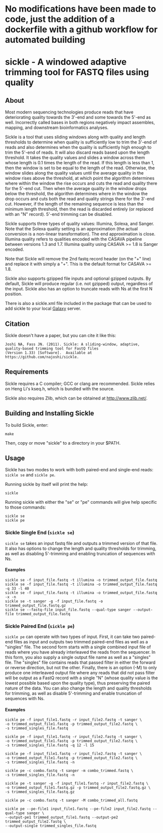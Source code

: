 # No modifications have been made to code, just the addition of a dockerfile with a github workflow for automated building

# sickle - A windowed adaptive trimming tool for FASTQ files using quality

## About

Most modern sequencing technologies produce reads that have
deteriorating quality towards the 3'-end and some towards the 5'-end
as well. Incorrectly called bases in both regions negatively impact
assembles, mapping, and downstream bioinformatics analyses.

Sickle is a tool that uses sliding windows along with quality and
length thresholds to determine when quality is sufficiently low to
trim the 3'-end of reads and also determines when the quality is
sufficiently high enough to trim the 5'-end of reads.  It will also
discard reads based upon the length threshold.  It takes the quality
values and slides a window across them whose length is 0.1 times the
length of the read.  If this length is less than 1, then the window is
set to be equal to the length of the read.  Otherwise, the window
slides along the quality values until the average quality in the
window rises above the threshold, at which point the algorithm
determines where within the window the rise occurs and cuts the read
and quality there for the 5'-end cut.  Then when the average quality
in the window drops below the threshold, the algorithm determines
where in the window the drop occurs and cuts both the read and quality
strings there for the 3'-end cut.  However, if the length of the
remaining sequence is less than the minimum length threshold, then the
read is discarded entirely (or replaced with an "N" record). 5'-end 
trimming can be disabled.

Sickle supports three types of quality values: Illumina, Solexa, and
Sanger. Note that the Solexa quality setting is an approximation (the
actual conversion is a non-linear transformation). The end
approximation is close. Illumina quality refers to qualities encoded
with the CASAVA pipeline between versions 1.3 and 1.7.  Illumina
quality using CASAVA >= 1.8 is Sanger encoded.

Note that Sickle will remove the 2nd fastq record header (on the "+"
line) and replace it with simply a "+". This is the default format for
CASAVA >= 1.8.

Sickle also supports gzipped file inputs and optional gzipped outputs. By default,
Sickle will produce regular (i.e. not gzipped) output, regardless of the input.
Sickle also has an option to truncate reads with Ns at the first N position.

There is also a sickle.xml file included in the package that can be used to add sickle to your
local [Galaxy](http://galaxy.psu.edu/) server.

## Citation
Sickle doesn't have a paper, but you can cite it like this:

    Joshi NA, Fass JN. (2011). Sickle: A sliding-window, adaptive, quality-based trimming tool for FastQ files 
    (Version 1.33) [Software].  Available at https://github.com/najoshi/sickle.

## Requirements 

Sickle requires a C compiler; GCC or clang are recommended. Sickle
relies on Heng Li's kseq.h, which is bundled with the source.

Sickle also requires Zlib, which can be obtained at
<http://www.zlib.net/>.

## Building and Installing Sickle

To build Sickle, enter:

    make

Then, copy or move "sickle" to a directory in your $PATH.

## Usage

Sickle has two modes to work with both paired-end and single-end
reads: `sickle se` and `sickle pe`.

Running sickle by itself will print the help:

    sickle

Running sickle with either the "se" or "pe" commands will give help
specific to those commands:

    sickle se
    sickle pe

### Sickle Single End (`sickle se`)

`sickle se` takes an input fastq file and outputs a trimmed version of
that file.  It also has options to change the length and quality
thresholds for trimming, as well as disabling 5'-trimming and enabling
truncation of sequences with Ns.

#### Examples

    sickle se -f input_file.fastq -t illumina -o trimmed_output_file.fastq
    sickle se -f input_file.fastq -t illumina -o trimmed_output_file.fastq -q 33 -l 40
    sickle se -f input_file.fastq -t illumina -o trimmed_output_file.fastq -x -n
    sickle se -t sanger -g -f input_file.fastq -o trimmed_output_file.fastq.gz
    sickle se --fastq-file input_file.fastq --qual-type sanger --output-file trimmed_output_file.fastq

### Sickle Paired End (`sickle pe`)

`sickle pe` can operate with two types of input.  First, it can take
two paired-end files as input and outputs two trimmed paired-end files
as well as a "singles" file.  The second form starts with a single
combined input file of reads where you have already interleaved the
reads from the sequencer.  In this form, you also supply a single
output file name as well as a "singles" file.  The "singles" file
contains reads that passed filter in either the forward or reverse
direction, but not the other.  Finally, there is an option (-M) to only 
produce one interleaved output file where any reads that did not pass 
filter will be output as a FastQ record with a single "N" (whose quality 
value is the lowest possible based upon the quality type), thus 
preserving the paired nature of the data.  You can also change the length 
and quality thresholds for trimming, as well as disable 5'-trimming and 
enable truncation of sequences with Ns.

#### Examples

    sickle pe -f input_file1.fastq -r input_file2.fastq -t sanger \
    -o trimmed_output_file1.fastq -p trimmed_output_file2.fastq \
    -s trimmed_singles_file.fastq

    sickle pe -f input_file1.fastq -r input_file2.fastq -t sanger \
    -o trimmed_output_file1.fastq -p trimmed_output_file2.fastq \
    -s trimmed_singles_file.fastq -q 12 -l 15

    sickle pe -f input_file1.fastq -r input_file2.fastq -t sanger \
    -o trimmed_output_file1.fastq -p trimmed_output_file2.fastq \
    -s trimmed_singles_file.fastq -n

    sickle pe -c combo.fastq -t sanger -m combo_trimmed.fastq \
    -s trimmed_singles_file.fastq -n

    sickle pe -t sanger -g -f input_file1.fastq -r input_file2.fastq \
    -o trimmed_output_file1.fastq.gz -p trimmed_output_file2.fastq.gz \
    -s trimmed_singles_file.fastq.gz

    sickle pe -c combo.fastq -t sanger -M combo_trimmed_all.fastq

    sickle pe --pe-file1 input_file1.fastq --pe-file2 input_file2.fastq --qual-type sanger \
    --output-pe1 trimmed_output_file1.fastq --output-pe2 trimmed_output_file2.fastq \
    --output-single trimmed_singles_file.fastq
